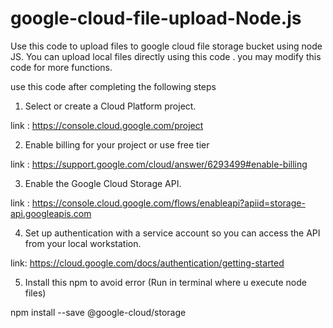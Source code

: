# google-cloud-file-upload-Node.js
Use this code to upload files to google cloud file storage bucket using node JS. You can upload local files directly using this code . you may modify this code for more functions.

use this code after completing the following steps

1. Select or create a Cloud Platform project.

link : https://console.cloud.google.com/project

2. Enable billing for your project or use free tier

link  : https://support.google.com/cloud/answer/6293499#enable-billing

3. Enable the Google Cloud Storage API.

link : https://console.cloud.google.com/flows/enableapi?apiid=storage-api.googleapis.com

4. Set up authentication with a service account so you can access the API from your local workstation.

link: https://cloud.google.com/docs/authentication/getting-started

5. Install this npm to avoid error (Run in terminal where u execute node files)

npm install --save @google-cloud/storage
